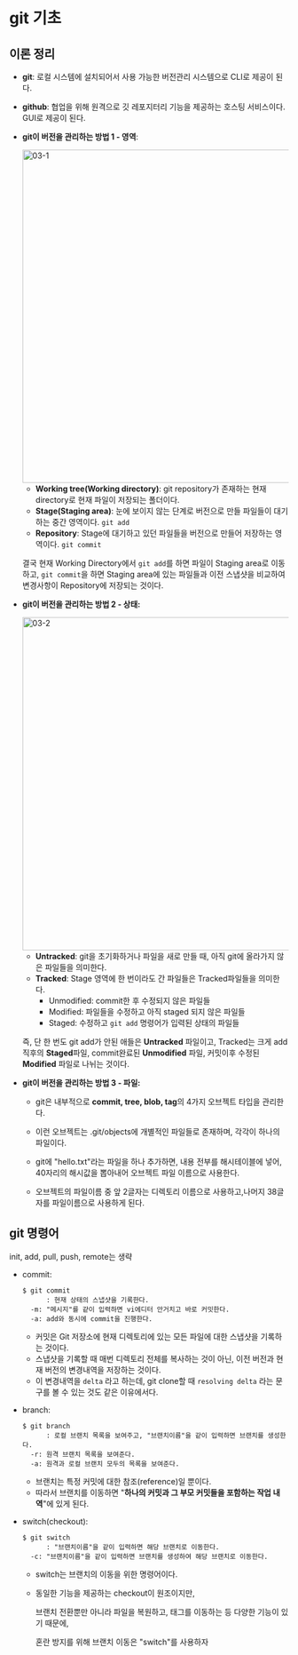 # git 기초

## 이론 정리

- **git**: 로컬 시스템에 설치되어서 사용 가능한 버전관리 시스템으로 CLI로 제공이 된다.
- **github**: 협업을 위해 원격으로 깃 레포지터리 기능을 제공하는 호스팅 서비스이다. GUI로 제공이 된다.

- **git이 버전을 관리하는 방법 1 - 영역**:

  <img width="600" alt="03-1" src="https://github.com/user-attachments/assets/1f3ef588-a6f6-4153-a9db-537a973818f2">

  - **Working tree(Working directory)**: git repository가 존재하는 현재 directory로 현재 파일이 저장되는 폴더이다.
  - **Stage(Staging area)**: 눈에 보이지 않는 단계로 버전으로 만들 파일들이 대기하는 중간 영역이다. `git add`
  - **Repository**: Stage에 대기하고 있던 파일들을 버전으로 만들어 저장하는 영역이다. `git commit`

  결국 현재 Working Directory에서 `git add`를 하면 파일이 Staging area로 이동하고, `git commit`을 하면 Staging area에 있는 파일들과 이전 스냅샷을 비교하여 변경사항이 Repository에 저장되는 것이다.

- **git이 버전을 관리하는 방법 2 - 상태:**

  <img width="600" alt="03-2" src="https://github.com/user-attachments/assets/0c5d3dbd-3ff7-49a1-aa9a-e4a6e6d40ed5">

  - **Untracked**: git을 초기화하거나 파일을 새로 만들 때, 아직 git에 올라가지 않은 파일들을 의미한다.
  - **Tracked**: Stage 영역에 한 번이라도 간 파일들은 Tracked파일들을 의미한다.
    - Unmodified: commit한 후 수정되지 않은 파일들
    - Modified: 파일들을 수정하고 아직 staged 되지 않은 파일들
    - Staged: 수정하고 `git add` 명령어가 입력된 상태의 파일들

  즉, 단 한 번도 git add가 안된 애들은 **Untracked** 파일이고, Tracked는 크게 add직후의 **Staged**파일, commit완료된 **Unmodified** 파일, 커밋이후 수정된 **Modified** 파일로 나뉘는 것이다.

- **git이 버전을 관리하는 방법 3 - 파일:**

  - git은 내부적으로 **commit, tree, blob, tag**의 4가지 오브젝트 타입을 관리한다.

  - 이런 오브젝트는 .git/objects에 개별적인 파일들로 존재하며, 각각이 하나의 파일이다.

  - git에 "hello.txt"라는 파일을 하나 추가하면, 내용 전부를 해시테이블에 넣어, 40자리의 해시값을 뽑아내어 오브젝트 파일 이름으로 사용한다.

  - 오브젝트의 파일이름 중 앞 2글자는 디렉토리 이름으로 사용하고,나머지 38글자를 파일이름으로 사용하게 된다.



## git 명령어

init, add, pull, push, remote는 생략

- commit:

  ```shell
  $ git commit
  		: 현재 상태의 스냅샷을 기록한다.
    -m: "메시지"를 같이 입력하면 vi에디터 안거치고 바로 커밋한다.
    -a: add와 동시에 commit을 진행한다.
  ```

  - 커밋은 Git 저장소에 현재 디렉토리에 있는 모든 파일에 대한 스냅샷을 기록하는 것이다.
  - 스냅샷을 기록할 때 매번 디렉토리 전체를 복사하는 것이 아닌, 이전 버전과 현재 버전의 변경내역을 저장하는 것이다.
  - 이 변경내역을 `delta` 라고 하는데, git clone할 때 `resolving delta` 라는 문구를 볼 수 있는 것도 같은 이유에서다.

- branch:

  ```shell
  $ git branch
  		: 로컬 브랜치 목록을 보여주고, "브랜치이름"을 같이 입력하면 브랜치를 생성한다.
  	-r: 원격 브랜치 목록을 보여준다.
  	-a: 원격과 로컬 브랜치 모두의 목록을 보여준다.
  ```

  - 브랜치는 특정 커밋에 대한 참조(reference)일 뿐이다.
  - 따라서 브랜치를 이동하면 "**하나의 커밋과 그 부모 커밋들을 포함하는 작업 내역**"에 있게 된다.

- switch(checkout):

  ```shell
  $ git switch
  		: "브랜치이름"을 같이 입력하면 해당 브랜치로 이동한다.
  	-c: "브랜치이름"을 같이 입력하면 브랜치를 생성하여 해당 브랜치로 이동한다.
  ```

  - switch는 브랜치의 이동을 위한 명령어이다.

  - 동일한 기능을 제공하는 checkout이 원조이지만,

    브랜치 전환뿐만 아니라 파일을 복원하고, 태그를 이동하는 등 다양한 기능이 있기 때문에,

    혼란 방지를 위해 브랜치 이동은 "switch"를 사용하자